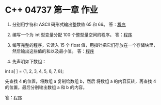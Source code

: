 # C++ 04737 第一章 作业

1. 分别用字符和 ASCII 码形式输出整数值 65 和 66。 答：[程序](./1.cpp)
2. 编写一个为 int 型变量分配 100 个整型量空间的程序。 答：[程序](./2.cpp)
3. 编写完整的程序，它读入 15 个 float 值，用指针把它们存放在一个存储块里，然后输出这些值的和以及最小值。 答：[程序](./3.cpp)

4. 先声明如下数组：

int a[ ] = {1, 2, 3, 4, 5, 6, 7, 8};

先查找 4 的位置，将数组 a 复制给数组 b，然后 将数组 a 的内容反转，再查找 4 的位置，最后分别输出数组 a 和 b 的内容。

答：[程序](./4.cpp)


